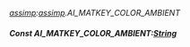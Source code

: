_[assimp](../../modules/assimp/assimp-module.md):[assimp](../../modules/assimp/assimp-module.md).AI\_MATKEY\_COLOR\_AMBIENT_
##### Const AI\_MATKEY\_COLOR\_AMBIENT:[String](../../modules/wonkey/wonkey-types-string.md)

